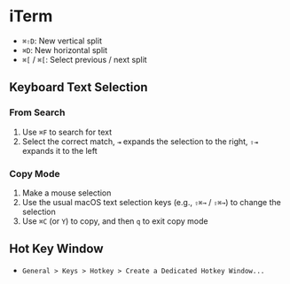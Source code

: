 # iTerm

- `⌘⇧D`: New vertical split
- `⌘D`: New horizontal split
- `⌘[` / `⌘[`: Select previous / next split

## Keyboard Text Selection

### From Search

1. Use `⌘F` to search for text
2. Select the correct match, `⇥` expands the selection to the right, `⇧⇥` expands it to the left

### Copy Mode

1. Make a mouse selection
2. Use the usual macOS text selection keys (e.g., `⇧⌘→` / `⇧⌘→`) to change the selection
3. Use `⌘C` (or `Y`) to copy, and then `q` to exit copy mode

## Hot Key Window

- `General > Keys > Hotkey > Create a Dedicated Hotkey Window...`
